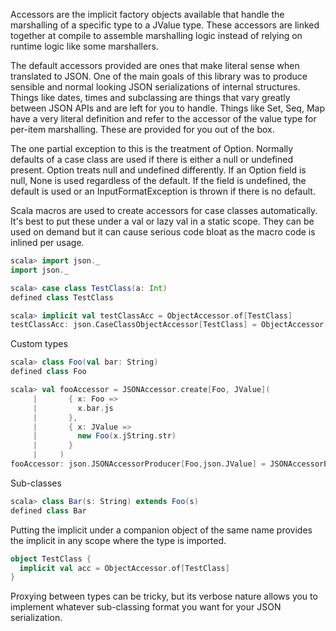 Accessors are the implicit factory objects available that handle
the marshalling of a specific type to a JValue type. These accessors
are linked together at compile to assemble marshalling logic instead
of relying on runtime logic like some marshallers.

The default accessors provided are ones that make literal sense when
translated to JSON. One of the main goals of this library was to produce
sensible and normal looking JSON serializations of internal structures.
Things like dates, times and subclassing are things that vary greatly
between JSON APIs and are left for you to handle. Things like Set, Seq, Map
have a very literal definition and refer to the accessor of the value type
for per-item marshalling. These are provided for you out of the box.

The one partial exception to this is the treatment of Option. Normally
defaults of a case class are used if there is either a null or undefined present.
Option treats null and undefined differently. If an Option field is null, None
is used regardless of the default. If the field is undefined, the default is used
or an InputFormatException is thrown if there is no default. 

Scala macros are used to create accessors for case classes automatically.
It's best to put these under a val or lazy val in a static scope. They can
be used on demand but it can cause serious code bloat as the macro code
is inlined per usage.

```scala
scala> import json._
import json._

scala> case class TestClass(a: Int)
defined class TestClass

scala> implicit val testClassAcc = ObjectAccessor.of[TestClass]
testClassAcc: json.CaseClassObjectAccessor[TestClass] = ObjectAccessor[TestClass]
```

Custom types
```scala
scala> class Foo(val bar: String)
defined class Foo

scala> val fooAccessor = JSONAccessor.create[Foo, JValue](
     |       { x: Foo =>
     |         x.bar.js
     |       },
     |       { x: JValue =>
     |         new Foo(x.jString.str)
     |       }
     |     )
fooAccessor: json.JSONAccessorProducer[Foo,json.JValue] = JSONAccessorProducer[Foo, _]
```

Sub-classes
```scala
scala> class Bar(s: String) extends Foo(s)
defined class Bar
```

Putting the implicit under a companion object of the same name provides
the implicit in any scope where the type is imported.
```scala
object TestClass {
  implicit val acc = ObjectAccessor.of[TestClass]
}
```

Proxying between types can be tricky, but its verbose nature allows you to implement
whatever sub-classing format you want for your JSON serialization.


